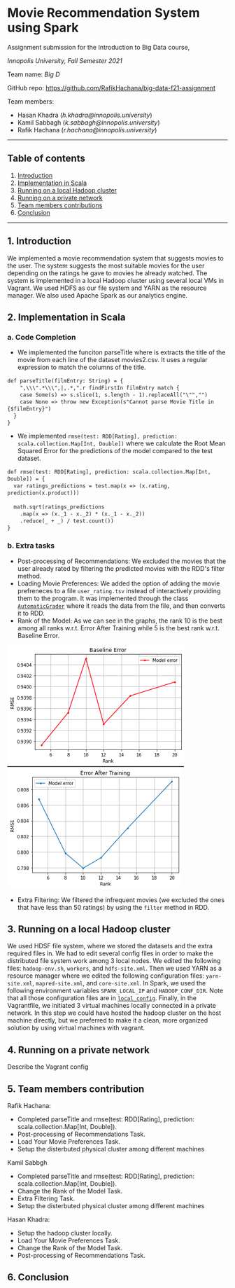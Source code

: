 # Movie Recommendation System using Spark

Assignment submission for the Introduction to Big Data course, 

_Innopolis University, Fall Semester 2021_

Team name: _Big D_

GitHub repo: https://github.com/RafikHachana/big-data-f21-assignment

Team members:
- Hasan Khadra (_h.khadra@innopolis.university_)
- Kamil Sabbagh (_k.sabbagh@innopolis.university_)
- Rafik Hachana (_r.hachana@innopolis.university_)

---

## Table of contents
1. [ Introduction ](#intro)
2. [ Implementation in Scala ](#scala)
3. [ Running on a local Hadoop cluster ](#local)
4. [ Running on a private network ](#private)
5. [ Team members contributions ](#contri)
6. [ Conclusion ](#conc)

___
<a name="intro"></a>
## 1. Introduction
We implemented a movie recommendation system that suggests movies to the user. The system suggests the most suitable movies for the user depending on the ratings he gave to movies he already watched. The system is implemented in a local Hadoop cluster using several local VMs in Vagrant. We used HDFS as our file system and YARN as the resource manager. We also used Apache Spark as our analytics engine.

<a name="scala"></a>
## 2. Implementation in Scala

### a. Code Completion
  - We implemented the funciton parseTitle where is extracts the title of the movie from each line of the dataset movies2.csv. It uses a regular expression to match the columns of the title.
  ```
  def parseTitle(filmEntry: String) = {
      ",\\\".*\\\",|,.*,".r findFirstIn filmEntry match {
      case Some(s) => s.slice(1, s.length - 1).replaceAll("\"","")
      case None => throw new Exception(s"Cannot parse Movie Title in {$filmEntry}")
    }
  }

  ```
  - We implemented `rmse(test: RDD[Rating], prediction: scala.collection.Map[Int, Double])` where we calculate the Root Mean Squared Error for the predictions of the model compared to the test dataset.
  ```
  def rmse(test: RDD[Rating], prediction: scala.collection.Map[Int, Double]) = {
    var ratings_predictions = test.map(x => (x.rating, prediction(x.product)))
      
    math.sqrt(ratings_predictions
      .map(x => (x._1 - x._2) * (x._1 - x._2))
      .reduce(_ + _) / test.count())
  }
  ```
### b. Extra tasks
  - Post-processing of Recommendations: We excluded the movies that the user already rated by filtering the predicted movies with the RDD's filter method.
  - Loading Movie Preferences: We added the option of adding the movie prefreneces to a file `user_rating.tsv` instead of interactively providing them to the program. It was implemented through the class [`AutomaticGrader`](https://github.com/RafikHachana/big-data-f21-assignment/blob/main/MovieRecommender/src/AutomaticGrader.scala) where it reads the data from the file, and then converts it to RDD.
  - Rank of the Model: As we can see in the graphs, the rank $10$ is the best among all ranks w.r.t. Error After Training while $5$ is the best rank w.r.t. Baseline Error. 
  
  ![baseline](https://github.com/RafikHachana/big-data-f21-assignment/blob/main/plots/baseline.png) 
  ![trainerror](https://github.com/RafikHachana/big-data-f21-assignment/blob/main/plots/error.png)
  
  - Extra Filtering: We filtered the infrequent movies (we excluded the ones that have less than 50 ratings) by using the `filter` method in RDD.


<a name="local"></a>
## 3. Running on a local Hadoop cluster
We used HDSF file system, where we stored the datasets and the extra required files in. We had to edit several config files in order to make the distributed file system work among 3 local nodes. We edited the following files: `hadoop-env.sh`, `workers`, and `hdfs-site.xml`. Then we used YARN as a resource manager where we edited the following configuration files: `yarn-site.xml`, `mapred-site.xml`, and `core-site.xml`. In Spark, we used the following environment variables `SPARK_LOCAL_IP` and `HADOOP_CONF_DIR`. Note that all those configuration files are in [`local_config`](https://github.com/RafikHachana/big-data-f21-assignment/tree/main/local_config). Finally, in the Vagrantfile, we initiated 3 virtual machines locally connected in a private network. In this step we could have hosted the hadoop cluster on the host machine directly, but we preferred to make it a clean, more organized solution by using virtual machines with vagrant. 

<a name="private"></a>
## 4. Running on a private network

Describe the Vagrant config


<a name="contri"></a>
## 5. Team members contribution

Rafik Hachana: 
- Completed parseTitle and rmse(test: RDD[Rating], prediction: scala.collection.Map[Int, Double]).
- Post-processing of Recommendations Task.
- Load Your Movie Preferences Task.
- Setup the disterbuted physical cluster among different machines

Kamil Sabbgh
- Completed parseTitle and rmse(test: RDD[Rating], prediction: scala.collection.Map[Int, Double]).
- Change the Rank of the Model Task.
- Extra Filtering Task.
- Setup the disterbuted physical cluster among different machines

Hasan Khadra: 
- Setup the hadoop cluster locally.
- Load Your Movie Preferences Task.
- Change the Rank of the Model Task.
- Post-processing of Recommendations Task.

<a name="conc"></a>
## 6. Conclusion
